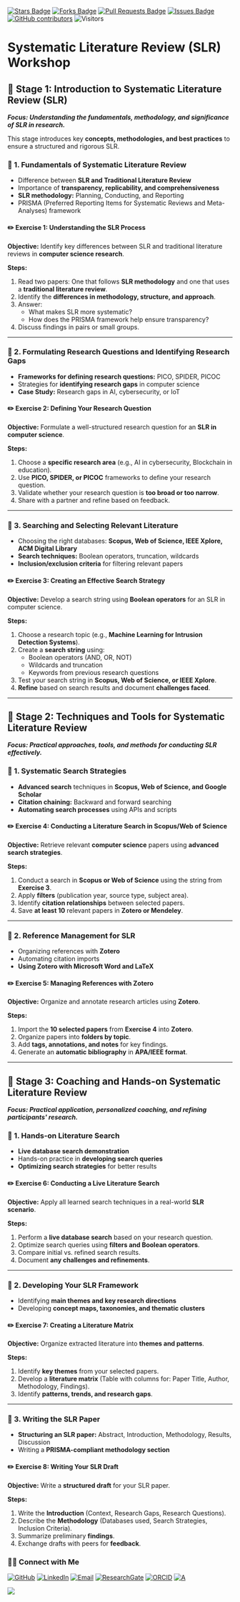 <a href="https://github.com/drshahizan/short-course/stargazers"><img src="https://img.shields.io/github/stars/drshahizan/short-course" alt="Stars Badge"/></a>
<a href="https://github.com/drshahizan/short-course/network/members"><img src="https://img.shields.io/github/forks/drshahizan/short-course" alt="Forks Badge"/></a>
<a href="https://github.com/drshahizan/short-course/pulls"><img src="https://img.shields.io/github/issues-pr/drshahizan/short-course" alt="Pull Requests Badge"/></a>
<a href="https://github.com/drshahizan/short-course"><img src="https://img.shields.io/github/issues/drshahizan/short-course" alt="Issues Badge"/></a>
<a href="https://github.com/drshahizan/short-course/graphs/contributors"><img alt="GitHub contributors" src="https://img.shields.io/github/contributors/drshahizan/short-course?color=2b9348"></a>
![Visitors](https://api.visitorbadge.io/api/visitors?path=https%3A%2F%2Fgithub.com%2Fdrshahizan%2Fshort-course&labelColor=%23d9e3f0&countColor=%23697689&style=flat)


# Systematic Literature Review (SLR) Workshop

## 📅 Stage 1: Introduction to Systematic Literature Review (SLR)
**_Focus: Understanding the fundamentals, methodology, and significance of SLR in research._**  

This stage introduces key **concepts, methodologies, and best practices** to ensure a structured and rigorous SLR.

### 🔹 1. Fundamentals of Systematic Literature Review  
- Difference between **SLR and Traditional Literature Review**  
- Importance of **transparency, replicability, and comprehensiveness**  
- **SLR methodology:** Planning, Conducting, and Reporting  
- PRISMA (Preferred Reporting Items for Systematic Reviews and Meta-Analyses) framework  

#### ✏️ **Exercise 1: Understanding the SLR Process**  
**Objective:** Identify key differences between SLR and traditional literature reviews in **computer science research**.  

**Steps:**  
1. Read two papers: One that follows **SLR methodology** and one that uses a **traditional literature review**.  
2. Identify the **differences in methodology, structure, and approach**.  
3. Answer:  
   - What makes SLR more systematic?  
   - How does the PRISMA framework help ensure transparency?  
4. Discuss findings in pairs or small groups.  

---

### 🔹 2. Formulating Research Questions and Identifying Research Gaps  
- **Frameworks for defining research questions:** PICO, SPIDER, PICOC  
- Strategies for **identifying research gaps** in computer science  
- **Case Study:** Research gaps in AI, cybersecurity, or IoT  

#### ✏️ **Exercise 2: Defining Your Research Question**  
**Objective:** Formulate a well-structured research question for an **SLR in computer science**.  

**Steps:**  
1. Choose a **specific research area** (e.g., AI in cybersecurity, Blockchain in education).  
2. Use **PICO, SPIDER, or PICOC** frameworks to define your research question.  
3. Validate whether your research question is **too broad or too narrow**.  
4. Share with a partner and refine based on feedback.  

---

### 🔹 3. Searching and Selecting Relevant Literature  
- Choosing the right databases: **Scopus, Web of Science, IEEE Xplore, ACM Digital Library**  
- **Search techniques:** Boolean operators, truncation, wildcards  
- **Inclusion/exclusion criteria** for filtering relevant papers  

#### ✏️ **Exercise 3: Creating an Effective Search Strategy**  
**Objective:** Develop a search string using **Boolean operators** for an SLR in computer science.  

**Steps:**  
1. Choose a research topic (e.g., **Machine Learning for Intrusion Detection Systems**).  
2. Create a **search string** using:  
   - Boolean operators (AND, OR, NOT)  
   - Wildcards and truncation  
   - Keywords from previous research questions  
3. Test your search string in **Scopus, Web of Science, or IEEE Xplore**.  
4. **Refine** based on search results and document **challenges faced**.  

---

## 📅 Stage 2: Techniques and Tools for Systematic Literature Review  
**_Focus: Practical approaches, tools, and methods for conducting SLR effectively._**  

### 🔹 1. Systematic Search Strategies  
- **Advanced search** techniques in **Scopus, Web of Science, and Google Scholar**  
- **Citation chaining:** Backward and forward searching  
- **Automating search processes** using APIs and scripts  

#### ✏️ **Exercise 4: Conducting a Literature Search in Scopus/Web of Science**  
**Objective:** Retrieve relevant **computer science** papers using **advanced search strategies**.  

**Steps:**  
1. Conduct a search in **Scopus or Web of Science** using the string from **Exercise 3**.  
2. Apply **filters** (publication year, source type, subject area).  
3. Identify **citation relationships** between selected papers.  
4. Save **at least 10** relevant papers in **Zotero or Mendeley**.  

---

### 🔹 2. Reference Management for SLR  
- Organizing references with **Zotero**  
- Automating citation imports  
- **Using Zotero with Microsoft Word and LaTeX**  

#### ✏️ **Exercise 5: Managing References with Zotero**  
**Objective:** Organize and annotate research articles using **Zotero**.  

**Steps:**  
1. Import the **10 selected papers** from **Exercise 4** into **Zotero**.  
2. Organize papers into **folders by topic**.  
3. Add **tags, annotations, and notes** for key findings.  
4. Generate an **automatic bibliography** in **APA/IEEE format**.  

---

## 📅 Stage 3: Coaching and Hands-on Systematic Literature Review  
**_Focus: Practical application, personalized coaching, and refining participants' research._**  

### 🔹 1. Hands-on Literature Search  
- **Live database search demonstration**  
- Hands-on practice in **developing search queries**  
- **Optimizing search strategies** for better results  

#### ✏️ **Exercise 6: Conducting a Live Literature Search**  
**Objective:** Apply all learned search techniques in a real-world **SLR scenario**.  

**Steps:**  
1. Perform a **live database search** based on your research question.  
2. Optimize search queries using **filters and Boolean operators**.  
3. Compare initial vs. refined search results.  
4. Document **any challenges and refinements**.  

---

### 🔹 2. Developing Your SLR Framework  
- Identifying **main themes and key research directions**  
- Developing **concept maps, taxonomies, and thematic clusters**  

#### ✏️ **Exercise 7: Creating a Literature Matrix**  
**Objective:** Organize extracted literature into **themes and patterns**.  

**Steps:**  
1. Identify **key themes** from your selected papers.  
2. Develop a **literature matrix** (Table with columns for: Paper Title, Author, Methodology, Findings).  
3. Identify **patterns, trends, and research gaps**.  

---

### 🔹 3. Writing the SLR Paper  
- **Structuring an SLR paper:** Abstract, Introduction, Methodology, Results, Discussion  
- Writing a **PRISMA-compliant methodology section**  

#### ✏️ **Exercise 8: Writing Your SLR Draft**  
**Objective:** Write a **structured draft** for your SLR paper.  

**Steps:**  
1. Write the **Introduction** (Context, Research Gaps, Research Questions).  
2. Describe the **Methodology** (Databases used, Search Strategies, Inclusion Criteria).  
3. Summarize preliminary **findings**.  
4. Exchange drafts with peers for **feedback**.  



### 🙌🏻 Connect with Me
<p align="left">
    <a href="https://github.com/drshahizan" target="_blank"><img alt="GitHub" src="https://img.shields.io/badge/-@drshahizan-181717?style=flat-square&logo=GitHub&logoColor=white"></a>
    <a href="https://www.linkedin.com/in/drshahizan" target="_blank"><img alt="LinkedIn" src="https://img.shields.io/badge/-drshahizan-blue?style=flat-square&logo=Linkedin&logoColor=white&link=https://www.linkedin.com/in/drshahizan/"></a>
    <a href="mailto:shahizan@utm.my" target="_blank"><img alt="Email" src="https://img.shields.io/badge/-shahizan@utm.my-c14438?style=flat-square&logo=Gmail&logoColor=white&link=mailto:shahizan@utm.my.com"></a>
    <a href="https://www.researchgate.net/profile/Mohd-Othman-28" target="_blank"><img alt="ResearchGate" src="https://img.shields.io/badge/-ResearchGate-00CCBB?style=flat-square&logo=ResearchGate&logoColor=white"></a>
    <a href="https://orcid.org/0000-0003-4261-1873" target="_blank"><img alt="ORCID" src="https://img.shields.io/badge/-ORCID-A6CE39?style=flat-square&logo=ORCID&logoColor=white"></a> 
 <a href="https://visitorbadge.io/status?path=https%3A%2F%2Fgithub.com%2Fdrshahizan" target="_blank"><img alt="A" src="https://api.visitorbadge.io/api/visitors?path=https%3A%2F%2Fgithub.com%2Fdrshahizan&labelColor=%23697689&countColor=%23555555&style=plastic"></a>
 
![](https://hit.yhype.me/github/profile?user_id=81284918)
</p>


